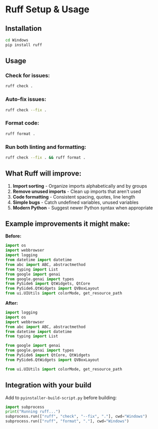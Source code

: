 # Ruff Setup & Usage

## Installation
```bash
cd Windows
pip install ruff
```

## Usage

### Check for issues:
```bash
ruff check .
```

### Auto-fix issues:
```bash
ruff check --fix .
```

### Format code:
```bash
ruff format .
```

### Run both linting and formatting:
```bash
ruff check --fix . && ruff format .
```

## What Ruff will improve:

1. **Import sorting** - Organize imports alphabetically and by groups
2. **Remove unused imports** - Clean up imports that aren't used
3. **Code formatting** - Consistent spacing, quotes, line length
4. **Simple bugs** - Catch undefined variables, unused variables
5. **Modern Python** - Suggest newer Python syntax when appropriate

## Example improvements it might make:

**Before:**
```python
import os
import webbrowser
import logging
from datetime import datetime
from abc import ABC, abstractmethod
from typing import List
from google import genai
from google.genai import types
from PySide6 import QtWidgets, QtCore
from PySide6.QtWidgets import QVBoxLayout
from ui.UIUtils import colorMode, get_resource_path
```

**After:**
```python
import logging
import os
import webbrowser
from abc import ABC, abstractmethod
from datetime import datetime
from typing import List

from google import genai
from google.genai import types
from PySide6 import QtCore, QtWidgets
from PySide6.QtWidgets import QVBoxLayout

from ui.UIUtils import colorMode, get_resource_path
```

## Integration with your build

Add to `pyinstaller-build-script.py` before building:
```python
import subprocess
print("Running ruff...")
subprocess.run(["ruff", "check", "--fix", "."], cwd="Windows")
subprocess.run(["ruff", "format", "."], cwd="Windows")
```
